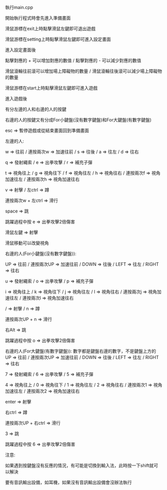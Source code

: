 執行main.cpp

開始執行程式時會先進入準備畫面

滑鼠游標在exit上時點擊滑鼠左鍵即可退出遊戲

滑鼠游標在setting上時點擊滑鼠左鍵即可進入設定畫面

進入設定畫面後

點擊對應的 + 可以增加對應的數值 / 點擊對應的 - 可以減少對應的數值

滑鼠滾輪往前滾可以增加場上障礙物的數量 / 滑鼠滾輪往後滾可以減少場上障礙物的數量

滑鼠游標在start上時點擊滑鼠左鍵即可進入遊戲

進入遊戲後

有分左邊的人和右邊的人的按鍵

右邊的人的按鍵又有分成For小鍵盤(沒有數字鍵盤)和For大鍵盤(有數字鍵盤)

esc => 暫停遊戲或從結束畫面回到準備畫面

左邊的人:

w => 往前 / 連按兩次w => 加速往前 / s => 往後 / a => 往左 / d => 往右

q => 發射繩索 / e => 出拳攻擊 / r => 補充子彈

t => 視角往上 / g => 視角往下 / f => 視角往左 / h => 視角往右 / 連按兩次f => 視角加速往左 / 連按兩次h => 視角加速往右

v => 射擊 / 左ctrl => 蹲

連按兩次w + 左ctrl => 滑行

space => 跳

跳躍過程中按 e  => 出拳攻擊2倍傷害

滑鼠左鍵 => 射擊

滑鼠移動可以改變視角


右邊的人(For小鍵盤(沒有數字鍵盤)):

UP => 往前 / 連按兩次UP => 加速往前 / DOWN => 往後 / LEFT => 往左 / RIGHT => 往右

u => 發射繩索 / o => 出拳攻擊 / p => 補充子彈

i => 視角往上 / k => 視角往下 / j => 視角往左 / l => 視角往右 / 連按兩次j => 視角加速往左 / 連按兩次l => 視角加速往右

/ => 射擊 / n => 蹲

連按兩次UP + n => 滑行

右Alt => 跳

跳躍過程中按 o  => 出拳攻擊2倍傷害


右邊的人(For大鍵盤(有數字鍵盤)):
數字都是鍵盤右邊的數字，不是鍵盤上方的
UP => 往前 / 連按兩次UP => 加速往前 / DOWN => 往後 / LEFT => 往左 / RIGHT => 往右

7 => 發射繩索 / 6 => 出拳攻擊 / 5 => 補充子彈

4 => 視角往上 / 0 => 視角往下 / 1 => 視角往左 / 2 => 視角往右 / 連按兩次1 => 視角加速往左 / 連按兩次2 => 視角加速往右

enter => 射擊

右ctrl => 蹲

連按兩次UP + 右ctrl => 滑行

3 => 跳

跳躍過程中按 6 => 出拳攻擊2倍傷害


注意:

如果遇到按鍵盤沒有反應的情況，有可能是切換到輸入法，此時按一下shift就可以解決

要有音訊輸出設備，如耳機，如果沒有音訊輸出設備會沒辦法執行
